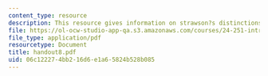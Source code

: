 ```yaml
---
content_type: resource
description: This resource gives information on strawson?s distinctions.
file: https://ol-ocw-studio-app-qa.s3.amazonaws.com/courses/24-251-introduction-to-philosophy-of-language-spring-2005/06c122274bb216d6e1a65824b528b085_handout8.pdf
file_type: application/pdf
resourcetype: Document
title: handout8.pdf
uid: 06c12227-4bb2-16d6-e1a6-5824b528b085
---
```

